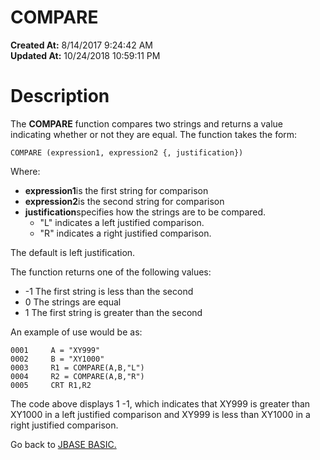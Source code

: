 # COMPARE

**Created At:** 8/14/2017 9:24:42 AM  
**Updated At:** 10/24/2018 10:59:11 PM  


# Description

The **COMPARE** function compares two strings and returns a value indicating whether or not they are equal. The function takes the form:

```
COMPARE (expression1, expression2 {, justification})
```

Where:

- **expression1**is the first string for comparison
- **expression2**is the second string for comparison
- **justification**specifies how the strings are to be compared. 
    - "L" indicates a left justified comparison.
    - "R" indicates a right justified comparison.


The default is left justification.

The function returns one of the following values:

- -1 The first string is less than the second
- 0 The strings are equal
- 1 The first string is greater than the second




An example of use would be as:

```
0001     A = "XY999"
0002     B = "XY1000"
0003     R1 = COMPARE(A,B,"L")
0004     R2 = COMPARE(A,B,"R")
0005     CRT R1,R2
```

The code above displays 1 -1, which indicates that XY999 is greater than XY1000 in a left justified comparison and XY999 is less than XY1000 in a right justified comparison.

Go back to [JBASE BASIC.](263498-jbase-basic)


